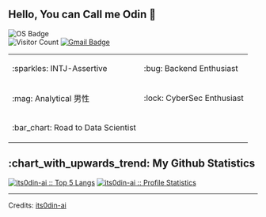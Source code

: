 ## Hello, You can Call me Odin :green_heart:
![OS Badge](https://img.shields.io/badge/OS-debian-c14438?&logo=Debian&style=flat-square)<br>
![Visitor Count](https://komarev.com/ghpvc/?username=its0din-ai&style=flat-square&color=c14438&label=Total+Pengunjung)
[![Gmail Badge](https://img.shields.io/badge/-Mail%20Me-c14438?style=flat-square&logo=Gmail&logoColor=white&link=mailto:ryujiodin@gmail.com)](mailto:ryujiodin@gmail.com)

<table cellspacing="0" cellpadding="0">
    <tr>
        <td><p align='left'>:sparkles: INTJ-Assertive</p></td>
        <td><p align='left'>:bug: Backend Enthusiast</p></td>
    </tr>
    <tr>
        <td><p align='left'>:mag: Analytical 男性</p></td>
        <td><p align='left'>:lock: CyberSec Enthusiast</p></td>
    </tr>
    <tr>
        <td><p align='left'>:bar_chart: Road to Data Scientist</p></td>
    </tr>
<table>

<h2>:chart_with_upwards_trend: My Github Statistics</h2>

<p>
    <a href="https://github.com/its0din-ai"><img src="https://github-readme-stats.vercel.app/api/top-langs/?username=its0din-ai&hide_border=true&langs_count=5&custom_title=My%20Known%20Language&theme=dracula" alt="its0din-ai :: Top 5 Langs" /></a>
    <a href="https://github.com/its0din-ai"><img src="https://github-readme-stats.vercel.app/api?username=its0din-ai&show_icons=true&count_private=true&include_all_commits=true&hide_border=true&theme=dracula&icon_color=CA2E55&title_color=20fc8f&custom_title=My+Github+Data" alt="its0din-ai :: Profile Statistics" /></a>
</p>

----- 
Credits: [its0din-ai](https://github.com/its0din-ai)
